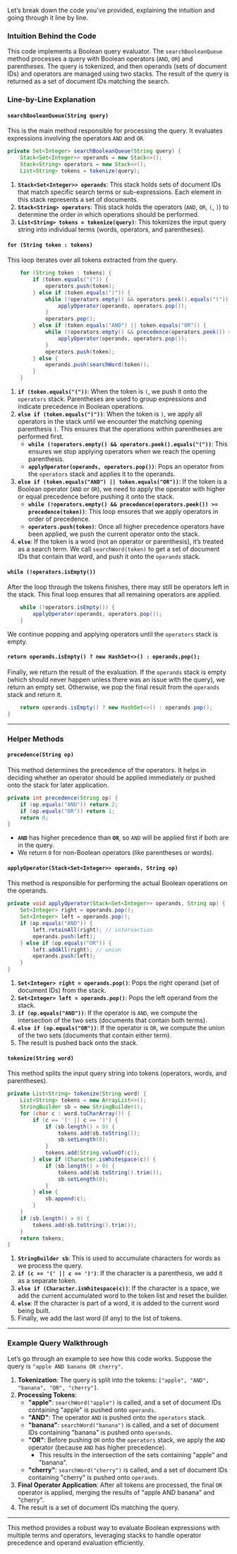 Let’s break down the code you've provided, explaining the intuition and going through it line by line.

### Intuition Behind the Code
This code implements a Boolean query evaluator. The `searchBooleanQueue` method processes a query with Boolean operators (`AND`, `OR`) and parentheses. The query is tokenized, and then operands (sets of document IDs) and operators are managed using two stacks. The result of the query is returned as a set of document IDs matching the search.

### Line-by-Line Explanation

#### `searchBooleanQueue(String query)`
This is the main method responsible for processing the query. It evaluates expressions involving the operators `AND` and `OR`.

```java
private Set<Integer> searchBooleanQueue(String query) {
    Stack<Set<Integer>> operands = new Stack<>();
    Stack<String> operators = new Stack<>();
    List<String> tokens = tokenize(query);
```

1. **`Stack<Set<Integer>> operands`**: This stack holds sets of document IDs that match specific search terms or sub-expressions. Each element in this stack represents a set of documents.
2. **`Stack<String> operators`**: This stack holds the operators (`AND`, `OR`, `(`, `)`) to determine the order in which operations should be performed.
3. **`List<String> tokens = tokenize(query)`**: This tokenizes the input query string into individual terms (words, operators, and parentheses).

#### `for (String token : tokens)`
This loop iterates over all tokens extracted from the query.

```java
    for (String token : tokens) {
        if (token.equals("(")) {
            operators.push(token);
        } else if (token.equals(")")) {
            while (!operators.empty() && operators.peek().equals("(")) {
                applyOperator(operands, operators.pop());
            }
            operators.pop();
        } else if (token.equals("AND") || token.equals("OR")) {
            while (!operators.empty() && precedence(operators.peek()) >= precedence(token)) {
                applyOperator(operands, operators.pop());
            }
            operators.push(token);
        } else {
            operands.push(searchWord(token));
        }
    }
```

1. **`if (token.equals("("))`**: When the token is `(`, we push it onto the `operators` stack. Parentheses are used to group expressions and indicate precedence in Boolean operations.
2. **`else if (token.equals(")"))`**: When the token is `)`, we apply all operators in the stack until we encounter the matching opening parenthesis `(`. This ensures that the operations within parentheses are performed first.
    - **`while (!operators.empty() && operators.peek().equals("("))`**: This ensures we stop applying operators when we reach the opening parenthesis.
    - **`applyOperator(operands, operators.pop())`**: Pops an operator from the `operators` stack and applies it to the operands.
3. **`else if (token.equals("AND") || token.equals("OR"))`**: If the token is a Boolean operator (`AND` or `OR`), we need to apply the operator with higher or equal precedence before pushing it onto the stack.
    - **`while (!operators.empty() && precedence(operators.peek()) >= precedence(token))`**: This loop ensures that we apply operators in order of precedence.
    - **`operators.push(token)`**: Once all higher precedence operators have been applied, we push the current operator onto the stack.
4. **`else`**: If the token is a word (not an operator or parenthesis), it’s treated as a search term. We call `searchWord(token)` to get a set of document IDs that contain that word, and push it onto the `operands` stack.

#### `while (!operators.isEmpty())`
After the loop through the tokens finishes, there may still be operators left in the stack. This final loop ensures that all remaining operators are applied.

```java
    while (!operators.isEmpty()) {
        applyOperator(operands, operators.pop());
    }
```

We continue popping and applying operators until the `operators` stack is empty.

#### `return operands.isEmpty() ? new HashSet<>() : operands.pop();`
Finally, we return the result of the evaluation. If the `operands` stack is empty (which should never happen unless there was an issue with the query), we return an empty set. Otherwise, we pop the final result from the `operands` stack and return it.

```java
    return operands.isEmpty() ? new HashSet<>() : operands.pop();
}
```

---

### Helper Methods

#### `precedence(String op)`
This method determines the precedence of the operators. It helps in deciding whether an operator should be applied immediately or pushed onto the stack for later application.

```java
private int precedence(String op) {
    if (op.equals("AND")) return 2;
    if (op.equals("OR")) return 1;
    return 0;
}
```

- **`AND`** has higher precedence than **`OR`**, so `AND` will be applied first if both are in the query.
- We return `0` for non-Boolean operators (like parentheses or words).

#### `applyOperator(Stack<Set<Integer>> operands, String op)`
This method is responsible for performing the actual Boolean operations on the operands.

```java
private void applyOperator(Stack<Set<Integer>> operands, String op) {
    Set<Integer> right = operands.pop();
    Set<Integer> left = operands.pop();
    if (op.equals("AND")) {
        left.retainAll(right); // intersection
        operands.push(left);
    } else if (op.equals("OR")) {
        left.addAll(right); // union
        operands.push(left);
    }
}
```

1. **`Set<Integer> right = operands.pop()`**: Pops the right operand (set of document IDs) from the stack.
2. **`Set<Integer> left = operands.pop()`**: Pops the left operand from the stack.
3. **`if (op.equals("AND"))`**: If the operator is `AND`, we compute the intersection of the two sets (documents that contain both terms).
4. **`else if (op.equals("OR"))`**: If the operator is `OR`, we compute the union of the two sets (documents that contain either term).
5. The result is pushed back onto the stack.

#### `tokenize(String word)`
This method splits the input query string into tokens (operators, words, and parentheses).

```java
private List<String> tokenize(String word) {
    List<String> tokens = new ArrayList<>();
    StringBuilder sb = new StringBuilder();
    for (char c : word.toCharArray()) {
        if (c == '(' || c == ')') {
            if (sb.length() > 0) {
                tokens.add(sb.toString());
                sb.setLength(0);
            }
            tokens.add(String.valueOf(c));
        } else if (Character.isWhitespace(c)) {
            if (sb.length() > 0) {
                tokens.add(sb.toString().trim());
                sb.setLength(0);
            }
        } else {
            sb.append(c);
        }
    }
    if (sb.length() > 0) {
        tokens.add(sb.toString().trim());
    }
    return tokens;
}
```

1. **`StringBuilder sb`**: This is used to accumulate characters for words as we process the query.
2. **`if (c == '(' || c == ')')`**: If the character is a parenthesis, we add it as a separate token.
3. **`else if (Character.isWhitespace(c))`**: If the character is a space, we add the current accumulated word to the token list and reset the builder.
4. **`else`**: If the character is part of a word, it is added to the current word being built.
5. Finally, we add the last word (if any) to the list of tokens.

---

### Example Query Walkthrough

Let’s go through an example to see how this code works. Suppose the query is `"apple AND banana OR cherry"`.

1. **Tokenization**: The query is split into the tokens: `["apple", "AND", "banana", "OR", "cherry"]`.
2. **Processing Tokens**:
    - **"apple"**: `searchWord("apple")` is called, and a set of document IDs containing "apple" is pushed onto `operands`.
    - **"AND"**: The operator `AND` is pushed onto the `operators` stack.
    - **"banana"**: `searchWord("banana")` is called, and a set of document IDs containing "banana" is pushed onto `operands`.
    - **"OR"**: Before pushing `OR` onto the `operators` stack, we apply the `AND` operator (because `AND` has higher precedence).
        - This results in the intersection of the sets containing "apple" and "banana".
    - **"cherry"**: `searchWord("cherry")` is called, and a set of document IDs containing "cherry" is pushed onto `operands`.
3. **Final Operator Application**: After all tokens are processed, the final `OR` operator is applied, merging the results of "apple AND banana" and "cherry".
4. The result is a set of document IDs matching the query.

---

This method provides a robust way to evaluate Boolean expressions with multiple terms and operators, leveraging stacks to handle operator precedence and operand evaluation efficiently.